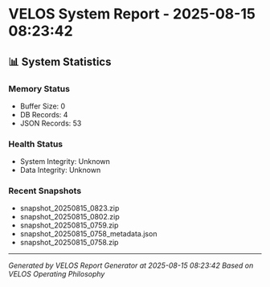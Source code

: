 # VELOS System Report - 2025-08-15 08:23:42

## 📊 System Statistics

### Memory Status
- Buffer Size: 0
- DB Records: 4
- JSON Records: 53

### Health Status
- System Integrity: Unknown
- Data Integrity: Unknown

### Recent Snapshots
- snapshot_20250815_0823.zip
- snapshot_20250815_0802.zip
- snapshot_20250815_0759.zip
- snapshot_20250815_0758_metadata.json
- snapshot_20250815_0758.zip

---
*Generated by VELOS Report Generator at 2025-08-15 08:23:42*
*Based on VELOS Operating Philosophy*

